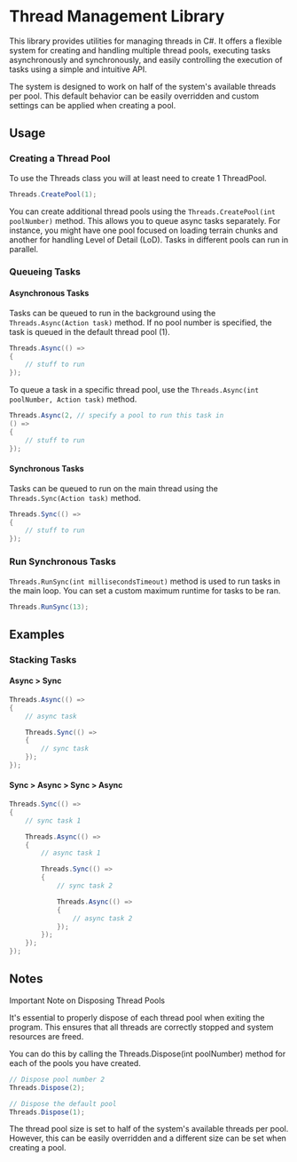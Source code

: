 # Thread Management Library

This library provides utilities for managing threads in C#. It offers a flexible system for creating and handling multiple thread pools, executing tasks asynchronously and synchronously, and easily controlling the execution of tasks using a simple and intuitive API.

The system is designed to work on half of the system's available threads per pool. This default behavior can be easily overridden and custom settings can be applied when creating a pool.

## Usage

### Creating a Thread Pool

To use the Threads class you will at least need to create 1 ThreadPool.

```csharp
Threads.CreatePool(1);
```

You can create additional thread pools using the `Threads.CreatePool(int poolNumber)` method. This allows you to queue async tasks separately. For instance, you might have one pool focused on loading terrain chunks and another for handling Level of Detail (LoD). Tasks in different pools can run in parallel.

### Queueing Tasks

#### Asynchronous Tasks

Tasks can be queued to run in the background using the `Threads.Async(Action task)` method. If no pool number is specified, the task is queued in the default thread pool (1).

```csharp
Threads.Async(() =>
{
    // stuff to run
});
```

To queue a task in a specific thread pool, use the `Threads.Async(int poolNumber, Action task)` method.

```csharp
Threads.Async(2, // specify a pool to run this task in
() =>
{
    // stuff to run
});
```

#### Synchronous Tasks

Tasks can be queued to run on the main thread using the `Threads.Sync(Action task)` method.

```csharp
Threads.Sync(() =>
{
    // stuff to run
});
```

### Run Synchronous Tasks

`Threads.RunSync(int millisecondsTimeout)` method is used to run tasks in the main loop. You can set a custom maximum runtime for tasks to be ran. 

```csharp
Threads.RunSync(13);
```

## Examples

### Stacking Tasks

#### Async > Sync

```csharp
Threads.Async(() =>
{
    // async task

    Threads.Sync(() =>
    {
        // sync task
    });
});
```

#### Sync > Async > Sync > Async

```csharp
Threads.Sync(() =>
{
    // sync task 1

    Threads.Async(() =>
    {
        // async task 1

        Threads.Sync(() =>
        {
            // sync task 2

            Threads.Async(() =>
            {
                // async task 2
            });
        });
    });
});
```

## Notes

Important Note on Disposing Thread Pools

It's essential to properly dispose of each thread pool when exiting the program. This ensures that all threads are correctly stopped and system resources are freed.

You can do this by calling the Threads.Dispose(int poolNumber) method for each of the pools you have created.

```csharp
// Dispose pool number 2
Threads.Dispose(2);

// Dispose the default pool
Threads.Dispose(1);
```

The thread pool size is set to half of the system's available threads per pool. However, this can be easily overridden and a different size can be set when creating a pool.